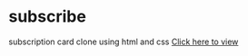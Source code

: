 # subscribe
subscription card clone using html and css
<a href="https://subscribe-7.netlify.app/">Click here to view</a>
